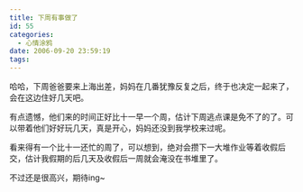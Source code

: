 ```yaml
---
title: 下周有事做了
id: 55
categories:
  - 心情涂鸦
date: 2006-09-20 23:59:19
tags:
---
```


哈哈，下周爸爸要来上海出差，妈妈在几番犹豫反复之后，终于也决定一起来了，会在这边住好几天吧。

有点遗憾，他们来的时间正好比十一早一个周，估计下周逃点课是免不了的了。可以带着他们好好玩几天，真是开心，妈妈还没到我学校来过呢。

看来得有一个比十一还忙的周了，可以想到，绝对会攒下一大堆作业等着收假后交，估计我假期的后几天及收假后一周就会淹没在书堆里了。

不过还是很高兴，期待ing~
